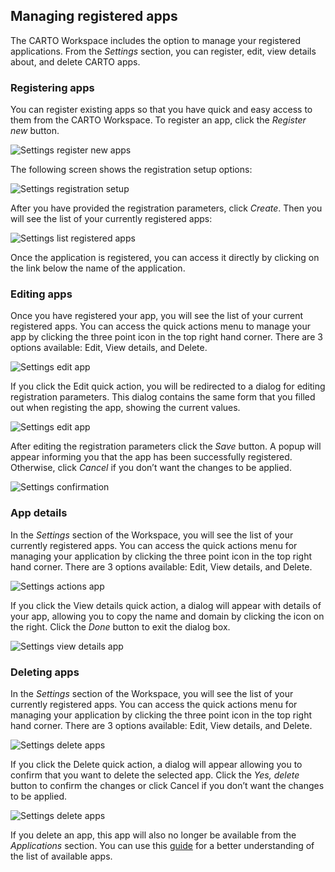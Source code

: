 ## Managing registered apps

The CARTO Workspace includes the option to manage your registered applications. From the *Settings* section, you can register, edit, view details about, and delete CARTO apps.

### Registering apps

You can register existing apps so that you have quick and easy access to them from the CARTO Workspace. To register an app, click the *Register new* button. 

![Settings register new apps](/img/cloud-native-workspace/settings/settings_new_apps.png)

The following screen shows the registration setup options:

![Settings registration setup](/img/cloud-native-workspace/settings/settings_setup_apps.png)

After you have provided the registration parameters, click *Create*. Then you will see the list of your currently registered apps:

![Settings list registered apps](/img/cloud-native-workspace/settings/settings_list_apps.png)

Once the application is registered, you can access it directly by clicking on the link below the name of the application.

### Editing apps

Once you have registered your app, you will see the list of your current registered apps. You can access the quick actions menu to manage your app by clicking the three point icon in the top right hand corner. There are 3 options available: Edit, View details, and Delete. 

![Settings edit app](/img/cloud-native-workspace/settings/settings_actions_apps.png)

If you click the Edit quick action, you will be redirected to a dialog for editing registration parameters. This dialog contains the same form that you filled out when registing the app, showing the current values.

![Settings edit app](/img/cloud-native-workspace/settings/settings_edit_registered_app.png)

After editing the registration parameters click the *Save* button. A popup will appear informing you that the app has been successfully registered. Otherwise, click *Cancel* if you don’t want the changes to be applied.

![Settings confirmation](/img/cloud-native-workspace/settings/settings_confirmation.png)

### App details

In the *Settings* section of the Workspace, you will see the list of your currently registered apps. You can access the quick actions menu for managing your application by clicking the three point icon in the top right hand corner. There are 3 options available: Edit, View details, and Delete. 

![Settings actions app](/img/cloud-native-workspace/settings/settings_actions_apps.png)

If you click the View details quick action, a dialog will appear with details of your app, allowing you to copy the name and domain by clicking the icon on the right. Click the *Done* button to exit the dialog box.

![Settings view details app](/img/cloud-native-workspace/settings/settings_details_registered_app.png)

### Deleting apps

In the *Settings* section of the Workspace, you will see the list of your currently registered apps. You can access the quick actions menu for managing your application by clicking the three point icon in the top right hand corner. There are 3 options available: Edit, View details, and Delete. 

![Settings delete apps](/img/cloud-native-workspace/settings/settings_actions_apps.png)

If you click the Delete quick action, a dialog will appear allowing you to confirm that you want to delete the selected app. Click the *Yes, delete* button to confirm the changes or click Cancel if you don’t want the changes to be applied.

![Settings delete apps](/img/cloud-native-workspace/settings/settings_delete_registered_app.png)

If you delete an app, this app will also no longer be available from the *Applications* section. You can use this [guide](../../applications/accessing-applications) for a better understanding of the list of available apps.

